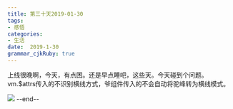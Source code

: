 ```yaml
---
title: 第三十天2019-01-30
tags: 
- 感悟
categories: 
- 生活
date:  2019-1-30
grammar_cjkRuby: true
---
```

上线很晚啊，今天，有点困。还是早点睡吧，这些天。今天碰到个问题。vm.$attrs传入的不识别横线方式，爷组件传入的不会自动将驼峰转为横线模式。

![](https://ws1.sinaimg.cn/large/b15ca614gy1fzp0b945ntj20zk0k0gnj.jpg)
--end--
<!--more-->
